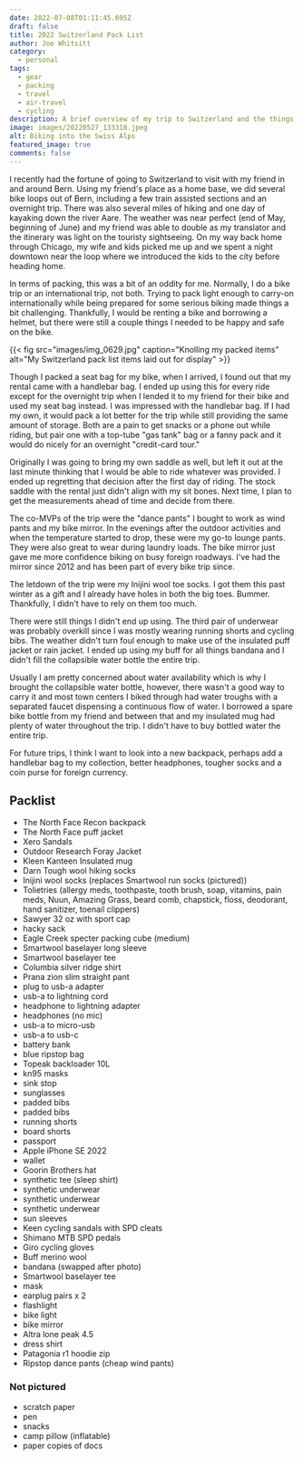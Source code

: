 ```yaml
---
date: 2022-07-08T01:11:45.695Z
draft: false
title: 2022 Switzerland Pack List
author: Joe Whitsitt
category:
  - personal
tags:
  - gear
  - packing
  - travel
  - air-travel
  - cycling
description: A brief overview of my trip to Switzerland and the things I packed.
image: images/20220527_133318.jpeg
alt: Biking into the Swiss Alps
featured_image: true
comments: false
---
```

I recently had the fortune of going to Switzerland to visit with my friend in and around Bern. Using my friend's place as a home base, we did several bike loops out of Bern, including a few train assisted sections and an overnight trip. There was also several miles of hiking and one day of kayaking down the river Aare. The weather was near perfect (end of May, beginning of June) and my friend was able to double as my translator and the itinerary was light on the touristy sightseeing. On my way back home through Chicago, my wife and kids picked me up and we spent a night downtown near the loop where we introduced the kids to the city before heading home.

In terms of packing, this was a bit of an oddity for me. Normally, I do a bike trip or an international trip, not both. Trying to pack light enough to carry-on internationally while being prepared for some serious biking made things a bit challenging. Thankfully, I would be renting a bike and borrowing a helmet, but there were still a couple things I needed to be happy and safe on the bike.

{{< fig src="images/img_0629.jpg" caption="Knolling my packed items" alt="My Switzerland pack list items laid out for display" >}}

Though I packed a seat bag for my bike, when I arrived, I found out that my rental came with a handlebar bag. I ended up using this for every ride except for the overnight trip when I lended it to my friend for their bike and used my seat bag instead. I was impressed with the handlebar bag. If I had my own, it would pack a lot better for the trip while still providing the same amount of storage. Both are a pain to get snacks or a phone out while riding, but pair one with a top-tube "gas tank" bag or a fanny pack and it would do nicely for an overnight "credit-card tour."

Originally I was going to bring my own saddle as well, but left it out at the last minute thinking that I would be able to ride whatever was provided. I ended up regretting that decision after the first day of riding. The stock saddle with the rental just didn't align with my sit bones. Next time, I plan to get the measurements ahead of time and decide from there.

The co-MVPs of the trip were the "dance pants" I bought to work as wind pants and my bike mirror. In the evenings after the outdoor activities and when the temperature started to drop, these were my go-to lounge pants. They were also great to wear during laundry loads. The bike mirror just gave me more confidence biking on busy foreign roadways. I've had the mirror since 2012 and has been part of every bike trip since.

The letdown of the trip were my Inijini wool toe socks. I got them this past winter as a gift and I already have holes in both the big toes. Bummer. Thankfully, I didn't have to rely on them too much.

There were still things I didn't end up using. The third pair of underwear was probably overkill since I was mostly wearing running shorts and cycling bibs. The weather didn't turn foul enough to make use of the insulated puff jacket or rain jacket. I ended up using my buff for all things bandana and I didn't fill the collapsible water bottle the entire trip.

Usually I am pretty concerned about water availability which is why I brought the collapsible water bottle, however, there wasn't a good way to carry it and most town centers I biked through had water troughs with a separated faucet dispensing a continuous flow of water. I borrowed a spare bike bottle from my friend and between that and my insulated mug had plenty of water throughout the trip. I didn't have to buy bottled water the entire trip.

For future trips, I think I want to look into a new backpack, perhaps add a handlebar bag to my collection, better headphones, tougher socks and a coin purse for foreign currency.

## Packlist

* The North Face Recon backpack
* The North Face puff jacket
* Xero Sandals
* Outdoor Research Foray Jacket
* Kleen Kanteen Insulated mug
* Darn Tough wool hiking socks
* Inijini wool socks (replaces Smartwool run socks (pictured))
* Tolietries (allergy meds, toothpaste, tooth brush, soap, vitamins, pain meds, Nuun, Amazing Grass, beard comb, chapstick, floss, deodorant, hand sanitizer, toenail clippers)
* Sawyer 32 oz with sport cap
* hacky sack
* Eagle Creek specter packing cube (medium)
* Smartwool baselayer long sleeve
* Smartwool baselayer tee
* Columbia silver ridge shirt
* Prana zion slim straight pant
* plug to usb-a adapter
* usb-a to lightning cord
* headphone to lightning adapter
* headphones (no mic)
* usb-a to micro-usb
* usb-a to usb-c
* battery bank
* blue ripstop bag
* Topeak backloader 10L
* kn95 masks
* sink stop
* sunglasses
* padded bibs
* padded bibs
* running shorts
* board shorts
* passport
* Apple iPhone SE 2022
* wallet
* Goorin Brothers hat
* synthetic tee (sleep shirt)
* synthetic underwear
* synthetic underwear
* synthetic underwear
* sun sleeves
* Keen cycling sandals with SPD cleats
* Shimano MTB SPD pedals
* Giro cycling gloves
* Buff merino wool
* bandana (swapped after photo)
* Smartwool baselayer tee
* mask
* earplug pairs x 2
* flashlight
* bike light
* bike mirror
* Altra lone peak 4.5
* dress shirt
* Patagonia r1 hoodie zip
* Ripstop dance pants (cheap wind pants)

### Not pictured

* scratch paper
* pen
* snacks
* camp pillow (inflatable)
* paper copies of docs